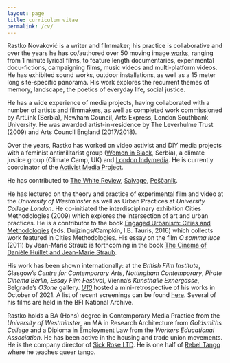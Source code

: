 ```yaml
---
layout: page
title: curriculum vitae
permalink: /cv/
---
```


Rastko Novaković is a writer and filmmaker; his practice is collaborative and over the years he has co/authored over 50 moving image [works](https://www.rastko.co.uk/all_works/), ranging from 1 minute lyrical films, to feature length documentaries, experimental docu-fictions, campaigning films, music videos and multi-platform videos. He has exhibited sound works, outdoor installations, as well as a 15 meter long site-specific panorama. His work explores the recurrent themes of memory, landscape, the poetics of everyday life, social justice.  

He has a wide experience of media projects, having collaborated with a number of artists and filmmakers, as well as completed work commissioned by ArtLink (Serbia), Newham Council, Arts Express, London Southbank University. He was awarded artist-in-residence by The Leverhulme Trust (2009) and Arts Council England (2017/2018).  

Over the years, Rastko has worked on video activist and DIY media projects with a feminist antimilitarist group ([Women in Black](http://zeneucrnom.org/index.php?lang=en), Serbia), a climate justice group (Climate Camp, UK) and [London Indymedia](https://imc.maydayrooms.org/). He is currently coordinator of the [Activist Media Project](https://amp.0x2620.org/).  

He has contributed to [The White Review](https://www.thewhitereview.org/), [Salvage](https://salvage.zone/), [Peščanik](https://pescanik.net/).  

He has lectured on the theory and practice of experimental film and video at the _University of Westminster_ as well as Urban Practices at _University College London_. He co-initiated the interdisciplinary exhibition Cities Methodologies (2009) which explores the intersection of art and urban practices. He is a contributor to the book [Engaged Urbanism: Cities and Methodologies](https://www.bloomsbury.com/uk/engaged-urbanism-9781784534592/) (eds. Duijzings/Campkin, I.B. Tauris, 2016) which collects work featured in Cities Methodologies. His essay on the film _O somma luce_ (2011) by Jean-Marie Straub is forthcoming in the book [The Cinema of Danièle Huillet and Jean-Marie Straub](http://www.mhra.org.uk/publications/mi-14).   

His work has been shown internationally: at the _British Film Institute_, Glasgow’s _Centre for Contemporary Arts_, _Nottingham Contemporary_, _Pirate Cinema Berlin_, _Essay Film Festival_, Vienna’s _Kunsthalle Exnergasse_, Belgrade’s _O3one_ gallery. [_U10_](http://u10.rs/2021/landscapes-with-a-guilty-conscience/) hosted a mini-retrospective of his works in October of 2021. A list of recent screenings can be found [here](https://www.rastko.co.uk/screenings/). Several of his films are held in the BFI National Archive.  

Rastko holds a BA (Hons) degree in Contemporary Media Practice from the _University of Westminster_, an MA in Research Architecture from _Goldsmiths College_ and a Diploma in Employment Law from the _Workers Educational Association_. He has been active in the housing and trade union movements. He is the company director of [Sick Rose LTD](http://sickrose.co.uk/). He is one half of [Rebel Tango](https://www.rastko.co.uk/rebeltango/) where he teaches queer tango.
